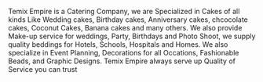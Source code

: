 Temix Empire is a Catering Company, we are Specialized in Cakes of all kinds Like Wedding cakes, Birthday cakes, Anniversary cakes, chcocolate cakes, Coconut Cakes, Banana cakes and many others. We also provide Make-up service for weddings, Party, Birthdays and Photo Shoot, we supply quality beddings for Hotels, Schools, Hospitals and Homes. We also specialize in Event Planning, Decorations for all Occations, Fashionable Beads, and Graphic Designs. Temix Empire always serve up Quality of Service you can trust